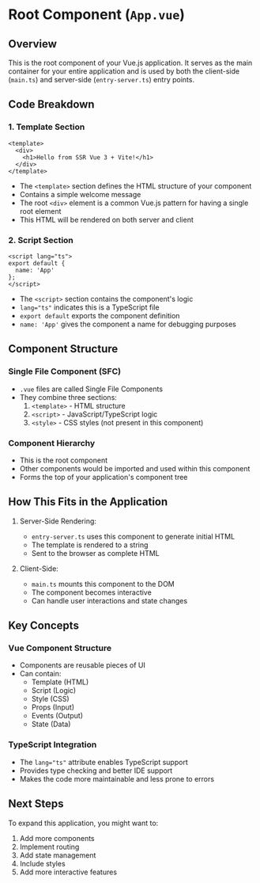 # Root Component (`App.vue`)

## Overview
This is the root component of your Vue.js application. It serves as the main container for your entire application and is used by both the client-side (`main.ts`) and server-side (`entry-server.ts`) entry points.

## Code Breakdown

### 1. Template Section
```vue
<template>
  <div>
    <h1>Hello from SSR Vue 3 + Vite!</h1>
  </div>
</template>
```
- The `<template>` section defines the HTML structure of your component
- Contains a simple welcome message
- The root `<div>` element is a common Vue.js pattern for having a single root element
- This HTML will be rendered on both server and client

### 2. Script Section
```vue
<script lang="ts">
export default {
  name: 'App'
};
</script>
```
- The `<script>` section contains the component's logic
- `lang="ts"` indicates this is a TypeScript file
- `export default` exports the component definition
- `name: 'App'` gives the component a name for debugging purposes

## Component Structure

### Single File Component (SFC)
- `.vue` files are called Single File Components
- They combine three sections:
  1. `<template>` - HTML structure
  2. `<script>` - JavaScript/TypeScript logic
  3. `<style>` - CSS styles (not present in this component)

### Component Hierarchy
- This is the root component
- Other components would be imported and used within this component
- Forms the top of your application's component tree

## How This Fits in the Application

1. Server-Side Rendering:
   - `entry-server.ts` uses this component to generate initial HTML
   - The template is rendered to a string
   - Sent to the browser as complete HTML

2. Client-Side:
   - `main.ts` mounts this component to the DOM
   - The component becomes interactive
   - Can handle user interactions and state changes

## Key Concepts

### Vue Component Structure
- Components are reusable pieces of UI
- Can contain:
  - Template (HTML)
  - Script (Logic)
  - Style (CSS)
  - Props (Input)
  - Events (Output)
  - State (Data)

### TypeScript Integration
- The `lang="ts"` attribute enables TypeScript support
- Provides type checking and better IDE support
- Makes the code more maintainable and less prone to errors

## Next Steps
To expand this application, you might want to:
1. Add more components
2. Implement routing
3. Add state management
4. Include styles
5. Add more interactive features 